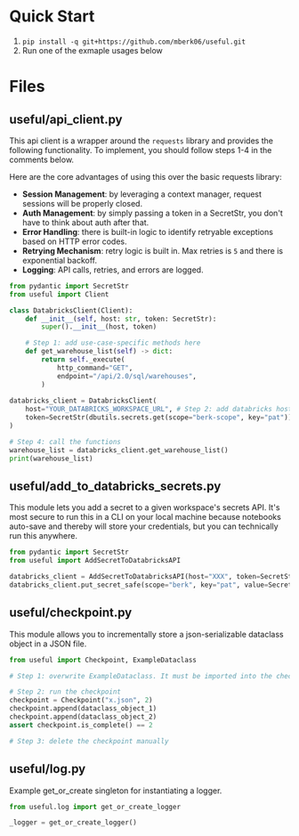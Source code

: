 # Quick Start
1. `pip install -q git+https://github.com/mberk06/useful.git`
2. Run one of the exmaple usages below

# Files
## useful/api_client.py 
This api client is a wrapper around the `requests` library and provides the following functionality. To implement, you should follow steps 1-4 in the comments below.

Here are the core advantages of using this over the basic requests library:
* **Session Management**: by leveraging a context manager, request sessions will be properly closed. 
* **Auth Management**: by simply passing a token in a SecretStr, you don't have to think about auth after that.
* **Error Handling**: there is built-in logic to identify retryable exceptions based on HTTP error codes.
* **Retrying Mechanism**: retry logic is built in. Max retries is `5` and there is exponential backoff.
* **Logging**: API calls, retries, and errors are logged.

```python
from pydantic import SecretStr
from useful import Client

class DatabricksClient(Client):
    def __init__(self, host: str, token: SecretStr):
        super().__init__(host, token)

    # Step 1: add use-case-specific methods here
    def get_warehouse_list(self) -> dict:
        return self._execute(
            http_command="GET",
            endpoint="/api/2.0/sql/warehouses",
        )
    
databricks_client = DatabricksClient(
    host="YOUR_DATABRICKS_WORKSPACE_URL", # Step 2: add databricks host
    token=SecretStr(dbutils.secrets.get(scope="berk-scope", key="pat")) # Step 3: add your PAT as a SecretStr
)

# Step 4: call the functions
warehouse_list = databricks_client.get_warehouse_list()
print(warehouse_list)
```

## useful/add_to_databricks_secrets.py 
This module lets you add a secret to a given workspace's secrets API. It's most secure to 
run this in a CLI on your local machine because notebooks auto-save and thereby will store your 
credentials, but you can technically run this anywhere.

```python
from pydantic import SecretStr
from useful import AddSecretToDatabricksAPI

databricks_client = AddSecretToDatabricksAPI(host="XXX", token=SecretStr("XXX"))
databricks_client.put_secret_safe(scope="berk", key="pat", value=SecretStr("XXX"))
```

## useful/checkpoint.py
This module allows you to incrementally store a json-serializable dataclass object in a 
JSON file.

```python
from useful import Checkpoint, ExampleDataclass

# Step 1: overwrite ExampleDataclass. It must be imported into the checkpoint.py file and all references must be modified.

# Step 2: run the checkpoint
checkpoint = Checkpoint("x.json", 2)
checkpoint.append(dataclass_object_1)
checkpoint.append(dataclass_object_2)
assert checkpoint.is_complete() == 2

# Step 3: delete the checkpoint manually
```

## useful/log.py
Example get_or_create singleton for instantiating a logger.

```python
from useful.log import get_or_create_logger

_logger = get_or_create_logger()
```
